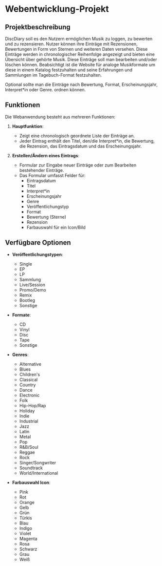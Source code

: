 # Webentwicklung-Projekt

## Projektbeschreibung

DiscDiary soll es den Nutzern ermöglichen Musik zu loggen, zu bewerten und zu rezensieren. Nutzer können ihre Einträge mit Rezensionen, Bewertungen in Form von Sternen und weiteren Daten versehen. Diese Einträge werden in chronologischer Reihenfolge angezeigt und bieten eine Übersicht über gehörte Musik. Diese Einträge soll man bearbeiten und/oder löschen können. Beabsichtigt ist die Website für analoge Musikformate um diese in einem Katalog festzuhalten und seine Erfahrungen und Sammlungen im Tagebuch-Format festzuhalten. 

Optional sollte man die Einträge nach Bewertung, Format, Erscheinungsjahr, Interpret*in oder Genre. ordnen können.

## Funktionen

Die Webanwendung besteht aus mehreren Funktionen:

1. **Hauptfunktion**:
   - Zeigt eine chronologisch geordnete Liste der Einträge an.
   - Jeder Eintrag enthält den Titel, den/die Interpret*in, die Bewertung, die Rezension, das Eintragsdatum und das Erscheinungsjahr.

2. **Erstellen/Ändern eines Eintrags**:
   - Formular zur Eingabe neuer Einträge oder zum Bearbeiten bestehender Einträge.
   - Das Formular umfasst Felder für:
     - Eintragsdatum
     - Titel
     - Interpret*in
     - Erscheinungsjahr
     - Genre
     - Veröffentlichungstyp
     - Format
     - Bewertung (Sterne)
     - Rezension
     - Farbauswahl für ein Icon/Bild

## Verfügbare Optionen

- **Veröffentlichungstypen**:
  - Single
  - EP
  - LP
  - Sammlung
  - Live/Session
  - Promo/Demo
  - Remix
  - Bootleg
  - Sonstige

- **Formate**:
  - CD
  - Vinyl
  - Disc
  - Tape
  - Sonstige

- **Genres**:
  - Alternative
  - Blues
  - Children's
  - Classical
  - Country
  - Dance
  - Electronic
  - Folk
  - Hip-Hop/Rap
  - Holiday
  - Indie
  - Industrial
  - Jazz
  - Latin
  - Metal
  - Pop
  - R&B/Soul
  - Reggae
  - Rock
  - Singer/Songwriter
  - Soundtrack
  - World/International

- **Farbauswahl Icon**:
  - Pink
  - Rot
  - Orange
  - Gelb
  - Grün
  - Türkis
  - Blau
  - Indigo
  - Violet
  - Magenta
  - Rosa
  - Schwarz
  - Grau
  - Weiß
    
